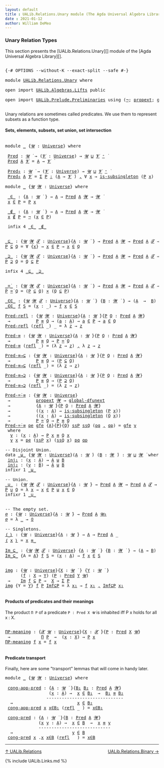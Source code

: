 ```yaml
---
layout: default
title : UALib.Relations.Unary module (The Agda Universal Algebra Library)
date : 2021-01-12
author: William DeMeo
---
```


### <a id="unary-relation-types">Unary Relation Types</a>

This section presents the [UALib.Relations.Unary][] module of the [Agda Universal Algebra Library][].

<pre class="Agda">

<a id="316" class="Symbol">{-#</a> <a id="320" class="Keyword">OPTIONS</a> <a id="328" class="Pragma">--without-K</a> <a id="340" class="Pragma">--exact-split</a> <a id="354" class="Pragma">--safe</a> <a id="361" class="Symbol">#-}</a>

<a id="366" class="Keyword">module</a> <a id="373" href="UALib.Relations.Unary.html" class="Module">UALib.Relations.Unary</a> <a id="395" class="Keyword">where</a>

<a id="402" class="Keyword">open</a> <a id="407" class="Keyword">import</a> <a id="414" href="UALib.Algebras.Lifts.html" class="Module">UALib.Algebras.Lifts</a> <a id="435" class="Keyword">public</a>

<a id="443" class="Keyword">open</a> <a id="448" class="Keyword">import</a> <a id="455" href="UALib.Prelude.Preliminaries.html" class="Module">UALib.Prelude.Preliminaries</a> <a id="483" class="Keyword">using</a> <a id="489" class="Symbol">(</a><a id="490" href="MGS-MLTT.html#956" class="Function">¬</a><a id="491" class="Symbol">;</a> <a id="493" href="MGS-Powerset.html#382" class="Function">propext</a><a id="500" class="Symbol">;</a> <a id="502" href="MGS-Subsingleton-Theorems.html#3468" class="Function">global-dfunext</a> <a id="517" class="Symbol">)</a> <a id="519" class="Keyword">public</a>

</pre>

Unary relations are sometimes called predicates.  We use them to represent subsets as a function type.

#### Sets, elements, subsets, set union, set intersection

<pre class="Agda">

<a id="716" class="Keyword">module</a> <a id="723" href="UALib.Relations.Unary.html#723" class="Module">_</a> <a id="725" class="Symbol">{</a><a id="726" href="UALib.Relations.Unary.html#726" class="Bound">𝓤</a> <a id="728" class="Symbol">:</a> <a id="730" href="universes.html#551" class="Postulate">Universe</a><a id="738" class="Symbol">}</a> <a id="740" class="Keyword">where</a>

 <a id="748" href="UALib.Relations.Unary.html#748" class="Function">Pred</a> <a id="753" class="Symbol">:</a> <a id="755" href="UALib.Relations.Unary.html#726" class="Bound">𝓤</a> <a id="757" href="universes.html#758" class="Function Operator">̇</a> <a id="759" class="Symbol">→</a> <a id="761" class="Symbol">(</a><a id="762" href="UALib.Relations.Unary.html#762" class="Bound">𝓥</a> <a id="764" class="Symbol">:</a> <a id="766" href="universes.html#551" class="Postulate">Universe</a><a id="774" class="Symbol">)</a> <a id="776" class="Symbol">→</a> <a id="778" href="UALib.Relations.Unary.html#726" class="Bound">𝓤</a> <a id="780" href="Agda.Primitive.html#636" class="Primitive Operator">⊔</a> <a id="782" href="UALib.Relations.Unary.html#762" class="Bound">𝓥</a> <a id="784" href="universes.html#527" class="Primitive Operator">⁺</a> <a id="786" href="universes.html#758" class="Function Operator">̇</a>
 <a id="789" href="UALib.Relations.Unary.html#748" class="Function">Pred</a> <a id="794" href="UALib.Relations.Unary.html#794" class="Bound">A</a> <a id="796" href="UALib.Relations.Unary.html#796" class="Bound">𝓥</a> <a id="798" class="Symbol">=</a> <a id="800" href="UALib.Relations.Unary.html#794" class="Bound">A</a> <a id="802" class="Symbol">→</a> <a id="804" href="UALib.Relations.Unary.html#796" class="Bound">𝓥</a> <a id="806" href="universes.html#758" class="Function Operator">̇</a>

 <a id="810" href="UALib.Relations.Unary.html#810" class="Function">Pred₀</a> <a id="816" class="Symbol">:</a> <a id="818" href="UALib.Relations.Unary.html#726" class="Bound">𝓤</a> <a id="820" href="universes.html#758" class="Function Operator">̇</a> <a id="822" class="Symbol">→</a> <a id="824" class="Symbol">(</a><a id="825" href="UALib.Relations.Unary.html#825" class="Bound">𝓥</a> <a id="827" class="Symbol">:</a> <a id="829" href="universes.html#551" class="Postulate">Universe</a><a id="837" class="Symbol">)</a> <a id="839" class="Symbol">→</a> <a id="841" href="UALib.Relations.Unary.html#726" class="Bound">𝓤</a> <a id="843" href="Agda.Primitive.html#636" class="Primitive Operator">⊔</a> <a id="845" href="UALib.Relations.Unary.html#825" class="Bound">𝓥</a> <a id="847" href="universes.html#527" class="Primitive Operator">⁺</a> <a id="849" href="universes.html#758" class="Function Operator">̇</a>
 <a id="852" href="UALib.Relations.Unary.html#810" class="Function">Pred₀</a> <a id="858" href="UALib.Relations.Unary.html#858" class="Bound">A</a> <a id="860" href="UALib.Relations.Unary.html#860" class="Bound">𝓥</a> <a id="862" class="Symbol">=</a> <a id="864" href="MGS-MLTT.html#3074" class="Function">Σ</a> <a id="866" href="UALib.Relations.Unary.html#866" class="Bound">P</a> <a id="868" href="MGS-MLTT.html#3074" class="Function">꞉</a> <a id="870" class="Symbol">(</a><a id="871" href="UALib.Relations.Unary.html#858" class="Bound">A</a> <a id="873" class="Symbol">→</a> <a id="875" href="UALib.Relations.Unary.html#860" class="Bound">𝓥</a> <a id="877" href="universes.html#758" class="Function Operator">̇</a><a id="878" class="Symbol">)</a> <a id="880" href="MGS-MLTT.html#3074" class="Function">,</a> <a id="882" class="Symbol">∀</a> <a id="884" href="UALib.Relations.Unary.html#884" class="Bound">x</a> <a id="886" class="Symbol">→</a> <a id="888" href="MGS-Basic-UF.html#743" class="Function">is-subsingleton</a> <a id="904" class="Symbol">(</a><a id="905" href="UALib.Relations.Unary.html#866" class="Bound">P</a> <a id="907" href="UALib.Relations.Unary.html#884" class="Bound">x</a><a id="908" class="Symbol">)</a>

<a id="911" class="Keyword">module</a> <a id="918" href="UALib.Relations.Unary.html#918" class="Module">_</a> <a id="920" class="Symbol">{</a><a id="921" href="UALib.Relations.Unary.html#921" class="Bound">𝓤</a> <a id="923" href="UALib.Relations.Unary.html#923" class="Bound">𝓦</a> <a id="925" class="Symbol">:</a> <a id="927" href="universes.html#551" class="Postulate">Universe</a><a id="935" class="Symbol">}</a> <a id="937" class="Keyword">where</a>

 <a id="945" href="UALib.Relations.Unary.html#945" class="Function Operator">_∈_</a> <a id="949" class="Symbol">:</a> <a id="951" class="Symbol">{</a><a id="952" href="UALib.Relations.Unary.html#952" class="Bound">A</a> <a id="954" class="Symbol">:</a> <a id="956" href="UALib.Relations.Unary.html#921" class="Bound">𝓤</a> <a id="958" href="universes.html#758" class="Function Operator">̇</a> <a id="960" class="Symbol">}</a> <a id="962" class="Symbol">→</a> <a id="964" href="UALib.Relations.Unary.html#952" class="Bound">A</a> <a id="966" class="Symbol">→</a> <a id="968" href="UALib.Relations.Unary.html#748" class="Function">Pred</a> <a id="973" href="UALib.Relations.Unary.html#952" class="Bound">A</a> <a id="975" href="UALib.Relations.Unary.html#923" class="Bound">𝓦</a> <a id="977" class="Symbol">→</a> <a id="979" href="UALib.Relations.Unary.html#923" class="Bound">𝓦</a> <a id="981" href="universes.html#758" class="Function Operator">̇</a>
 <a id="984" href="UALib.Relations.Unary.html#984" class="Bound">x</a> <a id="986" href="UALib.Relations.Unary.html#945" class="Function Operator">∈</a> <a id="988" href="UALib.Relations.Unary.html#988" class="Bound">P</a> <a id="990" class="Symbol">=</a> <a id="992" href="UALib.Relations.Unary.html#988" class="Bound">P</a> <a id="994" href="UALib.Relations.Unary.html#984" class="Bound">x</a>

 <a id="998" href="UALib.Relations.Unary.html#998" class="Function Operator">_∉_</a> <a id="1002" class="Symbol">:</a> <a id="1004" class="Symbol">{</a><a id="1005" href="UALib.Relations.Unary.html#1005" class="Bound">A</a> <a id="1007" class="Symbol">:</a> <a id="1009" href="UALib.Relations.Unary.html#921" class="Bound">𝓤</a> <a id="1011" href="universes.html#758" class="Function Operator">̇</a> <a id="1013" class="Symbol">}</a> <a id="1015" class="Symbol">→</a> <a id="1017" href="UALib.Relations.Unary.html#1005" class="Bound">A</a> <a id="1019" class="Symbol">→</a> <a id="1021" href="UALib.Relations.Unary.html#748" class="Function">Pred</a> <a id="1026" href="UALib.Relations.Unary.html#1005" class="Bound">A</a> <a id="1028" href="UALib.Relations.Unary.html#923" class="Bound">𝓦</a> <a id="1030" class="Symbol">→</a> <a id="1032" href="UALib.Relations.Unary.html#923" class="Bound">𝓦</a> <a id="1034" href="universes.html#758" class="Function Operator">̇</a>
 <a id="1037" href="UALib.Relations.Unary.html#1037" class="Bound">x</a> <a id="1039" href="UALib.Relations.Unary.html#998" class="Function Operator">∉</a> <a id="1041" href="UALib.Relations.Unary.html#1041" class="Bound">P</a> <a id="1043" class="Symbol">=</a> <a id="1045" href="MGS-MLTT.html#956" class="Function">¬</a> <a id="1047" class="Symbol">(</a><a id="1048" href="UALib.Relations.Unary.html#1037" class="Bound">x</a> <a id="1050" href="UALib.Relations.Unary.html#945" class="Function Operator">∈</a> <a id="1052" href="UALib.Relations.Unary.html#1041" class="Bound">P</a><a id="1053" class="Symbol">)</a>

 <a id="1057" class="Keyword">infix</a> <a id="1063" class="Number">4</a> <a id="1065" href="UALib.Relations.Unary.html#945" class="Function Operator">_∈_</a> <a id="1069" href="UALib.Relations.Unary.html#998" class="Function Operator">_∉_</a>


<a id="_⊆_"></a><a id="1075" href="UALib.Relations.Unary.html#1075" class="Function Operator">_⊆_</a> <a id="1079" class="Symbol">:</a> <a id="1081" class="Symbol">{</a><a id="1082" href="UALib.Relations.Unary.html#1082" class="Bound">𝓤</a> <a id="1084" href="UALib.Relations.Unary.html#1084" class="Bound">𝓦</a> <a id="1086" href="UALib.Relations.Unary.html#1086" class="Bound">𝓣</a> <a id="1088" class="Symbol">:</a> <a id="1090" href="universes.html#551" class="Postulate">Universe</a><a id="1098" class="Symbol">}{</a><a id="1100" href="UALib.Relations.Unary.html#1100" class="Bound">A</a> <a id="1102" class="Symbol">:</a> <a id="1104" href="UALib.Relations.Unary.html#1082" class="Bound">𝓤</a> <a id="1106" href="universes.html#758" class="Function Operator">̇</a> <a id="1108" class="Symbol">}</a> <a id="1110" class="Symbol">→</a> <a id="1112" href="UALib.Relations.Unary.html#748" class="Function">Pred</a> <a id="1117" href="UALib.Relations.Unary.html#1100" class="Bound">A</a> <a id="1119" href="UALib.Relations.Unary.html#1084" class="Bound">𝓦</a> <a id="1121" class="Symbol">→</a> <a id="1123" href="UALib.Relations.Unary.html#748" class="Function">Pred</a> <a id="1128" href="UALib.Relations.Unary.html#1100" class="Bound">A</a> <a id="1130" href="UALib.Relations.Unary.html#1086" class="Bound">𝓣</a> <a id="1132" class="Symbol">→</a> <a id="1134" href="UALib.Relations.Unary.html#1082" class="Bound">𝓤</a> <a id="1136" href="Agda.Primitive.html#636" class="Primitive Operator">⊔</a> <a id="1138" href="UALib.Relations.Unary.html#1084" class="Bound">𝓦</a> <a id="1140" href="Agda.Primitive.html#636" class="Primitive Operator">⊔</a> <a id="1142" href="UALib.Relations.Unary.html#1086" class="Bound">𝓣</a> <a id="1144" href="universes.html#758" class="Function Operator">̇</a>
<a id="1146" href="UALib.Relations.Unary.html#1146" class="Bound">P</a> <a id="1148" href="UALib.Relations.Unary.html#1075" class="Function Operator">⊆</a> <a id="1150" href="UALib.Relations.Unary.html#1150" class="Bound">Q</a> <a id="1152" class="Symbol">=</a> <a id="1154" class="Symbol">∀</a> <a id="1156" class="Symbol">{</a><a id="1157" href="UALib.Relations.Unary.html#1157" class="Bound">x</a><a id="1158" class="Symbol">}</a> <a id="1160" class="Symbol">→</a> <a id="1162" href="UALib.Relations.Unary.html#1157" class="Bound">x</a> <a id="1164" href="UALib.Relations.Unary.html#945" class="Function Operator">∈</a> <a id="1166" href="UALib.Relations.Unary.html#1146" class="Bound">P</a> <a id="1168" class="Symbol">→</a> <a id="1170" href="UALib.Relations.Unary.html#1157" class="Bound">x</a> <a id="1172" href="UALib.Relations.Unary.html#945" class="Function Operator">∈</a> <a id="1174" href="UALib.Relations.Unary.html#1150" class="Bound">Q</a>

<a id="_⊇_"></a><a id="1177" href="UALib.Relations.Unary.html#1177" class="Function Operator">_⊇_</a> <a id="1181" class="Symbol">:</a> <a id="1183" class="Symbol">{</a><a id="1184" href="UALib.Relations.Unary.html#1184" class="Bound">𝓤</a> <a id="1186" href="UALib.Relations.Unary.html#1186" class="Bound">𝓦</a> <a id="1188" href="UALib.Relations.Unary.html#1188" class="Bound">𝓣</a> <a id="1190" class="Symbol">:</a> <a id="1192" href="universes.html#551" class="Postulate">Universe</a><a id="1200" class="Symbol">}{</a><a id="1202" href="UALib.Relations.Unary.html#1202" class="Bound">A</a> <a id="1204" class="Symbol">:</a> <a id="1206" href="UALib.Relations.Unary.html#1184" class="Bound">𝓤</a> <a id="1208" href="universes.html#758" class="Function Operator">̇</a> <a id="1210" class="Symbol">}</a> <a id="1212" class="Symbol">→</a> <a id="1214" href="UALib.Relations.Unary.html#748" class="Function">Pred</a> <a id="1219" href="UALib.Relations.Unary.html#1202" class="Bound">A</a> <a id="1221" href="UALib.Relations.Unary.html#1186" class="Bound">𝓦</a> <a id="1223" class="Symbol">→</a> <a id="1225" href="UALib.Relations.Unary.html#748" class="Function">Pred</a> <a id="1230" href="UALib.Relations.Unary.html#1202" class="Bound">A</a> <a id="1232" href="UALib.Relations.Unary.html#1188" class="Bound">𝓣</a> <a id="1234" class="Symbol">→</a> <a id="1236" href="UALib.Relations.Unary.html#1184" class="Bound">𝓤</a> <a id="1238" href="Agda.Primitive.html#636" class="Primitive Operator">⊔</a> <a id="1240" href="UALib.Relations.Unary.html#1186" class="Bound">𝓦</a> <a id="1242" href="Agda.Primitive.html#636" class="Primitive Operator">⊔</a> <a id="1244" href="UALib.Relations.Unary.html#1188" class="Bound">𝓣</a> <a id="1246" href="universes.html#758" class="Function Operator">̇</a>
<a id="1248" href="UALib.Relations.Unary.html#1248" class="Bound">P</a> <a id="1250" href="UALib.Relations.Unary.html#1177" class="Function Operator">⊇</a> <a id="1252" href="UALib.Relations.Unary.html#1252" class="Bound">Q</a> <a id="1254" class="Symbol">=</a> <a id="1256" href="UALib.Relations.Unary.html#1252" class="Bound">Q</a> <a id="1258" href="UALib.Relations.Unary.html#1075" class="Function Operator">⊆</a> <a id="1260" href="UALib.Relations.Unary.html#1248" class="Bound">P</a>

<a id="1263" class="Keyword">infix</a> <a id="1269" class="Number">4</a> <a id="1271" href="UALib.Relations.Unary.html#1075" class="Function Operator">_⊆_</a> <a id="1275" href="UALib.Relations.Unary.html#1177" class="Function Operator">_⊇_</a>


<a id="_=̇_"></a><a id="1281" href="UALib.Relations.Unary.html#1281" class="Function Operator">_=̇_</a> <a id="1286" class="Symbol">:</a> <a id="1288" class="Symbol">{</a><a id="1289" href="UALib.Relations.Unary.html#1289" class="Bound">𝓤</a> <a id="1291" href="UALib.Relations.Unary.html#1291" class="Bound">𝓦</a> <a id="1293" href="UALib.Relations.Unary.html#1293" class="Bound">𝓣</a> <a id="1295" class="Symbol">:</a> <a id="1297" href="universes.html#551" class="Postulate">Universe</a><a id="1305" class="Symbol">}{</a><a id="1307" href="UALib.Relations.Unary.html#1307" class="Bound">A</a> <a id="1309" class="Symbol">:</a> <a id="1311" href="UALib.Relations.Unary.html#1289" class="Bound">𝓤</a> <a id="1313" href="universes.html#758" class="Function Operator">̇</a> <a id="1315" class="Symbol">}</a> <a id="1317" class="Symbol">→</a> <a id="1319" href="UALib.Relations.Unary.html#748" class="Function">Pred</a> <a id="1324" href="UALib.Relations.Unary.html#1307" class="Bound">A</a> <a id="1326" href="UALib.Relations.Unary.html#1291" class="Bound">𝓦</a> <a id="1328" class="Symbol">→</a> <a id="1330" href="UALib.Relations.Unary.html#748" class="Function">Pred</a> <a id="1335" href="UALib.Relations.Unary.html#1307" class="Bound">A</a> <a id="1337" href="UALib.Relations.Unary.html#1293" class="Bound">𝓣</a> <a id="1339" class="Symbol">→</a> <a id="1341" href="UALib.Relations.Unary.html#1289" class="Bound">𝓤</a> <a id="1343" href="Agda.Primitive.html#636" class="Primitive Operator">⊔</a> <a id="1345" href="UALib.Relations.Unary.html#1291" class="Bound">𝓦</a> <a id="1347" href="Agda.Primitive.html#636" class="Primitive Operator">⊔</a> <a id="1349" href="UALib.Relations.Unary.html#1293" class="Bound">𝓣</a> <a id="1351" href="universes.html#758" class="Function Operator">̇</a>
<a id="1353" href="UALib.Relations.Unary.html#1353" class="Bound">P</a> <a id="1355" href="UALib.Relations.Unary.html#1281" class="Function Operator">=̇</a> <a id="1358" href="UALib.Relations.Unary.html#1358" class="Bound">Q</a> <a id="1360" class="Symbol">=</a> <a id="1362" class="Symbol">(</a><a id="1363" href="UALib.Relations.Unary.html#1353" class="Bound">P</a> <a id="1365" href="UALib.Relations.Unary.html#1075" class="Function Operator">⊆</a> <a id="1367" href="UALib.Relations.Unary.html#1358" class="Bound">Q</a><a id="1368" class="Symbol">)</a> <a id="1370" href="MGS-MLTT.html#3515" class="Function Operator">×</a> <a id="1372" class="Symbol">(</a><a id="1373" href="UALib.Relations.Unary.html#1358" class="Bound">Q</a> <a id="1375" href="UALib.Relations.Unary.html#1075" class="Function Operator">⊆</a> <a id="1377" href="UALib.Relations.Unary.html#1353" class="Bound">P</a><a id="1378" class="Symbol">)</a>

<a id="_∈∈_"></a><a id="1381" href="UALib.Relations.Unary.html#1381" class="Function Operator">_∈∈_</a> <a id="1386" class="Symbol">:</a> <a id="1388" class="Symbol">{</a><a id="1389" href="UALib.Relations.Unary.html#1389" class="Bound">𝓤</a> <a id="1391" href="UALib.Relations.Unary.html#1391" class="Bound">𝓦</a> <a id="1393" href="UALib.Relations.Unary.html#1393" class="Bound">𝓣</a> <a id="1395" class="Symbol">:</a> <a id="1397" href="universes.html#551" class="Postulate">Universe</a><a id="1405" class="Symbol">}{</a><a id="1407" href="UALib.Relations.Unary.html#1407" class="Bound">A</a> <a id="1409" class="Symbol">:</a> <a id="1411" href="UALib.Relations.Unary.html#1389" class="Bound">𝓤</a> <a id="1413" href="universes.html#758" class="Function Operator">̇</a> <a id="1415" class="Symbol">}</a> <a id="1417" class="Symbol">{</a><a id="1418" href="UALib.Relations.Unary.html#1418" class="Bound">B</a> <a id="1420" class="Symbol">:</a> <a id="1422" href="UALib.Relations.Unary.html#1391" class="Bound">𝓦</a> <a id="1424" href="universes.html#758" class="Function Operator">̇</a> <a id="1426" class="Symbol">}</a> <a id="1428" class="Symbol">→</a> <a id="1430" class="Symbol">(</a><a id="1431" href="UALib.Relations.Unary.html#1407" class="Bound">A</a>  <a id="1434" class="Symbol">→</a>  <a id="1437" href="UALib.Relations.Unary.html#1418" class="Bound">B</a><a id="1438" class="Symbol">)</a> <a id="1440" class="Symbol">→</a> <a id="1442" href="UALib.Relations.Unary.html#748" class="Function">Pred</a> <a id="1447" href="UALib.Relations.Unary.html#1418" class="Bound">B</a> <a id="1449" href="UALib.Relations.Unary.html#1393" class="Bound">𝓣</a> <a id="1451" class="Symbol">→</a> <a id="1453" href="UALib.Relations.Unary.html#1389" class="Bound">𝓤</a> <a id="1455" href="Agda.Primitive.html#636" class="Primitive Operator">⊔</a> <a id="1457" href="UALib.Relations.Unary.html#1393" class="Bound">𝓣</a> <a id="1459" href="universes.html#758" class="Function Operator">̇</a>
<a id="1461" href="UALib.Relations.Unary.html#1381" class="Function Operator">_∈∈_</a> <a id="1466" href="UALib.Relations.Unary.html#1466" class="Bound">f</a> <a id="1468" href="UALib.Relations.Unary.html#1468" class="Bound">S</a> <a id="1470" class="Symbol">=</a> <a id="1472" class="Symbol">(</a><a id="1473" href="UALib.Relations.Unary.html#1473" class="Bound">x</a> <a id="1475" class="Symbol">:</a> <a id="1477" class="Symbol">_)</a> <a id="1480" class="Symbol">→</a> <a id="1482" href="UALib.Relations.Unary.html#1466" class="Bound">f</a> <a id="1484" href="UALib.Relations.Unary.html#1473" class="Bound">x</a> <a id="1486" href="UALib.Relations.Unary.html#945" class="Function Operator">∈</a> <a id="1488" href="UALib.Relations.Unary.html#1468" class="Bound">S</a>

<a id="Pred-refl"></a><a id="1491" href="UALib.Relations.Unary.html#1491" class="Function">Pred-refl</a> <a id="1501" class="Symbol">:</a> <a id="1503" class="Symbol">{</a><a id="1504" href="UALib.Relations.Unary.html#1504" class="Bound">𝓤</a> <a id="1506" href="UALib.Relations.Unary.html#1506" class="Bound">𝓦</a> <a id="1508" class="Symbol">:</a> <a id="1510" href="universes.html#551" class="Postulate">Universe</a><a id="1518" class="Symbol">}{</a><a id="1520" href="UALib.Relations.Unary.html#1520" class="Bound">A</a> <a id="1522" class="Symbol">:</a> <a id="1524" href="UALib.Relations.Unary.html#1504" class="Bound">𝓤</a> <a id="1526" href="universes.html#758" class="Function Operator">̇</a><a id="1527" class="Symbol">}{</a><a id="1529" href="UALib.Relations.Unary.html#1529" class="Bound">P</a> <a id="1531" href="UALib.Relations.Unary.html#1531" class="Bound">Q</a> <a id="1533" class="Symbol">:</a> <a id="1535" href="UALib.Relations.Unary.html#748" class="Function">Pred</a> <a id="1540" href="UALib.Relations.Unary.html#1520" class="Bound">A</a> <a id="1542" href="UALib.Relations.Unary.html#1506" class="Bound">𝓦</a><a id="1543" class="Symbol">}</a>
 <a id="1546" class="Symbol">→</a>          <a id="1557" href="UALib.Relations.Unary.html#1529" class="Bound">P</a> <a id="1559" href="UALib.Prelude.Preliminaries.html#5508" class="Datatype Operator">≡</a> <a id="1561" href="UALib.Relations.Unary.html#1531" class="Bound">Q</a> <a id="1563" class="Symbol">→</a> <a id="1565" class="Symbol">(</a><a id="1566" href="UALib.Relations.Unary.html#1566" class="Bound">a</a> <a id="1568" class="Symbol">:</a> <a id="1570" href="UALib.Relations.Unary.html#1520" class="Bound">A</a><a id="1571" class="Symbol">)</a> <a id="1573" class="Symbol">→</a> <a id="1575" href="UALib.Relations.Unary.html#1566" class="Bound">a</a> <a id="1577" href="UALib.Relations.Unary.html#945" class="Function Operator">∈</a> <a id="1579" href="UALib.Relations.Unary.html#1529" class="Bound">P</a> <a id="1581" class="Symbol">→</a> <a id="1583" href="UALib.Relations.Unary.html#1566" class="Bound">a</a> <a id="1585" href="UALib.Relations.Unary.html#945" class="Function Operator">∈</a> <a id="1587" href="UALib.Relations.Unary.html#1531" class="Bound">Q</a>
<a id="1589" href="UALib.Relations.Unary.html#1491" class="Function">Pred-refl</a> <a id="1599" class="Symbol">(</a><a id="1600" href="UALib.Prelude.Preliminaries.html#5544" class="InductiveConstructor">refl</a> <a id="1605" class="Symbol">_)</a> <a id="1608" class="Symbol">_</a> <a id="1610" class="Symbol">=</a> <a id="1612" class="Symbol">λ</a> <a id="1614" href="UALib.Relations.Unary.html#1614" class="Bound">z</a> <a id="1616" class="Symbol">→</a> <a id="1618" href="UALib.Relations.Unary.html#1614" class="Bound">z</a>

<a id="Pred-≡"></a><a id="1621" href="UALib.Relations.Unary.html#1621" class="Function">Pred-≡</a> <a id="1628" class="Symbol">:</a> <a id="1630" class="Symbol">{</a><a id="1631" href="UALib.Relations.Unary.html#1631" class="Bound">𝓤</a> <a id="1633" href="UALib.Relations.Unary.html#1633" class="Bound">𝓦</a> <a id="1635" class="Symbol">:</a> <a id="1637" href="universes.html#551" class="Postulate">Universe</a><a id="1645" class="Symbol">}{</a><a id="1647" href="UALib.Relations.Unary.html#1647" class="Bound">A</a> <a id="1649" class="Symbol">:</a> <a id="1651" href="UALib.Relations.Unary.html#1631" class="Bound">𝓤</a> <a id="1653" href="universes.html#758" class="Function Operator">̇</a><a id="1654" class="Symbol">}{</a><a id="1656" href="UALib.Relations.Unary.html#1656" class="Bound">P</a> <a id="1658" href="UALib.Relations.Unary.html#1658" class="Bound">Q</a> <a id="1660" class="Symbol">:</a> <a id="1662" href="UALib.Relations.Unary.html#748" class="Function">Pred</a> <a id="1667" href="UALib.Relations.Unary.html#1647" class="Bound">A</a> <a id="1669" href="UALib.Relations.Unary.html#1633" class="Bound">𝓦</a><a id="1670" class="Symbol">}</a>
 <a id="1673" class="Symbol">→</a>          <a id="1684" href="UALib.Relations.Unary.html#1656" class="Bound">P</a> <a id="1686" href="UALib.Prelude.Preliminaries.html#5508" class="Datatype Operator">≡</a> <a id="1688" href="UALib.Relations.Unary.html#1658" class="Bound">Q</a> <a id="1690" class="Symbol">→</a> <a id="1692" href="UALib.Relations.Unary.html#1656" class="Bound">P</a> <a id="1694" href="UALib.Relations.Unary.html#1281" class="Function Operator">=̇</a> <a id="1697" href="UALib.Relations.Unary.html#1658" class="Bound">Q</a>
<a id="1699" href="UALib.Relations.Unary.html#1621" class="Function">Pred-≡</a> <a id="1706" class="Symbol">(</a><a id="1707" href="UALib.Prelude.Preliminaries.html#5544" class="InductiveConstructor">refl</a> <a id="1712" class="Symbol">_)</a> <a id="1715" class="Symbol">=</a> <a id="1717" class="Symbol">(λ</a> <a id="1720" href="UALib.Relations.Unary.html#1720" class="Bound">z</a> <a id="1722" class="Symbol">→</a> <a id="1724" href="UALib.Relations.Unary.html#1720" class="Bound">z</a><a id="1725" class="Symbol">)</a> <a id="1727" href="UALib.Prelude.Preliminaries.html#5617" class="InductiveConstructor Operator">,</a> <a id="1729" class="Symbol">λ</a> <a id="1731" href="UALib.Relations.Unary.html#1731" class="Bound">z</a> <a id="1733" class="Symbol">→</a> <a id="1735" href="UALib.Relations.Unary.html#1731" class="Bound">z</a>

<a id="Pred-≡→⊆"></a><a id="1738" href="UALib.Relations.Unary.html#1738" class="Function">Pred-≡→⊆</a> <a id="1747" class="Symbol">:</a> <a id="1749" class="Symbol">{</a><a id="1750" href="UALib.Relations.Unary.html#1750" class="Bound">𝓤</a> <a id="1752" href="UALib.Relations.Unary.html#1752" class="Bound">𝓦</a> <a id="1754" class="Symbol">:</a> <a id="1756" href="universes.html#551" class="Postulate">Universe</a><a id="1764" class="Symbol">}{</a><a id="1766" href="UALib.Relations.Unary.html#1766" class="Bound">A</a> <a id="1768" class="Symbol">:</a> <a id="1770" href="UALib.Relations.Unary.html#1750" class="Bound">𝓤</a> <a id="1772" href="universes.html#758" class="Function Operator">̇</a><a id="1773" class="Symbol">}{</a><a id="1775" href="UALib.Relations.Unary.html#1775" class="Bound">P</a> <a id="1777" href="UALib.Relations.Unary.html#1777" class="Bound">Q</a> <a id="1779" class="Symbol">:</a> <a id="1781" href="UALib.Relations.Unary.html#748" class="Function">Pred</a> <a id="1786" href="UALib.Relations.Unary.html#1766" class="Bound">A</a> <a id="1788" href="UALib.Relations.Unary.html#1752" class="Bound">𝓦</a><a id="1789" class="Symbol">}</a>
 <a id="1792" class="Symbol">→</a>          <a id="1803" href="UALib.Relations.Unary.html#1775" class="Bound">P</a> <a id="1805" href="UALib.Prelude.Preliminaries.html#5508" class="Datatype Operator">≡</a> <a id="1807" href="UALib.Relations.Unary.html#1777" class="Bound">Q</a> <a id="1809" class="Symbol">→</a> <a id="1811" class="Symbol">(</a><a id="1812" href="UALib.Relations.Unary.html#1775" class="Bound">P</a> <a id="1814" href="UALib.Relations.Unary.html#1075" class="Function Operator">⊆</a> <a id="1816" href="UALib.Relations.Unary.html#1777" class="Bound">Q</a><a id="1817" class="Symbol">)</a>
<a id="1819" href="UALib.Relations.Unary.html#1738" class="Function">Pred-≡→⊆</a> <a id="1828" class="Symbol">(</a><a id="1829" href="UALib.Prelude.Preliminaries.html#5544" class="InductiveConstructor">refl</a> <a id="1834" class="Symbol">_)</a> <a id="1837" class="Symbol">=</a> <a id="1839" class="Symbol">(λ</a> <a id="1842" href="UALib.Relations.Unary.html#1842" class="Bound">z</a> <a id="1844" class="Symbol">→</a> <a id="1846" href="UALib.Relations.Unary.html#1842" class="Bound">z</a><a id="1847" class="Symbol">)</a>

<a id="Pred-≡→⊇"></a><a id="1850" href="UALib.Relations.Unary.html#1850" class="Function">Pred-≡→⊇</a> <a id="1859" class="Symbol">:</a> <a id="1861" class="Symbol">{</a><a id="1862" href="UALib.Relations.Unary.html#1862" class="Bound">𝓤</a> <a id="1864" href="UALib.Relations.Unary.html#1864" class="Bound">𝓦</a> <a id="1866" class="Symbol">:</a> <a id="1868" href="universes.html#551" class="Postulate">Universe</a><a id="1876" class="Symbol">}{</a><a id="1878" href="UALib.Relations.Unary.html#1878" class="Bound">A</a> <a id="1880" class="Symbol">:</a> <a id="1882" href="UALib.Relations.Unary.html#1862" class="Bound">𝓤</a> <a id="1884" href="universes.html#758" class="Function Operator">̇</a><a id="1885" class="Symbol">}{</a><a id="1887" href="UALib.Relations.Unary.html#1887" class="Bound">P</a> <a id="1889" href="UALib.Relations.Unary.html#1889" class="Bound">Q</a> <a id="1891" class="Symbol">:</a> <a id="1893" href="UALib.Relations.Unary.html#748" class="Function">Pred</a> <a id="1898" href="UALib.Relations.Unary.html#1878" class="Bound">A</a> <a id="1900" href="UALib.Relations.Unary.html#1864" class="Bound">𝓦</a><a id="1901" class="Symbol">}</a>
 <a id="1904" class="Symbol">→</a>          <a id="1915" href="UALib.Relations.Unary.html#1887" class="Bound">P</a> <a id="1917" href="UALib.Prelude.Preliminaries.html#5508" class="Datatype Operator">≡</a> <a id="1919" href="UALib.Relations.Unary.html#1889" class="Bound">Q</a> <a id="1921" class="Symbol">→</a> <a id="1923" class="Symbol">(</a><a id="1924" href="UALib.Relations.Unary.html#1887" class="Bound">P</a> <a id="1926" href="UALib.Relations.Unary.html#1177" class="Function Operator">⊇</a> <a id="1928" href="UALib.Relations.Unary.html#1889" class="Bound">Q</a><a id="1929" class="Symbol">)</a>
<a id="1931" href="UALib.Relations.Unary.html#1850" class="Function">Pred-≡→⊇</a> <a id="1940" class="Symbol">(</a><a id="1941" href="UALib.Prelude.Preliminaries.html#5544" class="InductiveConstructor">refl</a> <a id="1946" class="Symbol">_)</a> <a id="1949" class="Symbol">=</a> <a id="1951" class="Symbol">(λ</a> <a id="1954" href="UALib.Relations.Unary.html#1954" class="Bound">z</a> <a id="1956" class="Symbol">→</a> <a id="1958" href="UALib.Relations.Unary.html#1954" class="Bound">z</a><a id="1959" class="Symbol">)</a>

<a id="Pred-=̇-≡"></a><a id="1962" href="UALib.Relations.Unary.html#1962" class="Function">Pred-=̇-≡</a> <a id="1972" class="Symbol">:</a> <a id="1974" class="Symbol">{</a><a id="1975" href="UALib.Relations.Unary.html#1975" class="Bound">𝓤</a> <a id="1977" href="UALib.Relations.Unary.html#1977" class="Bound">𝓦</a> <a id="1979" class="Symbol">:</a> <a id="1981" href="universes.html#551" class="Postulate">Universe</a><a id="1989" class="Symbol">}</a>
 <a id="1992" class="Symbol">→</a>          <a id="2003" href="MGS-Powerset.html#382" class="Function">propext</a> <a id="2011" href="UALib.Relations.Unary.html#1977" class="Bound">𝓦</a> <a id="2013" class="Symbol">→</a> <a id="2015" href="MGS-Subsingleton-Theorems.html#3468" class="Function">global-dfunext</a>
 <a id="2031" class="Symbol">→</a>          <a id="2042" class="Symbol">{</a><a id="2043" href="UALib.Relations.Unary.html#2043" class="Bound">A</a> <a id="2045" class="Symbol">:</a> <a id="2047" href="UALib.Relations.Unary.html#1975" class="Bound">𝓤</a> <a id="2049" href="universes.html#758" class="Function Operator">̇</a><a id="2050" class="Symbol">}{</a><a id="2052" href="UALib.Relations.Unary.html#2052" class="Bound">P</a> <a id="2054" href="UALib.Relations.Unary.html#2054" class="Bound">Q</a> <a id="2056" class="Symbol">:</a> <a id="2058" href="UALib.Relations.Unary.html#748" class="Function">Pred</a> <a id="2063" href="UALib.Relations.Unary.html#2043" class="Bound">A</a> <a id="2065" href="UALib.Relations.Unary.html#1977" class="Bound">𝓦</a><a id="2066" class="Symbol">}</a>
 <a id="2069" class="Symbol">→</a>          <a id="2080" class="Symbol">((</a><a id="2082" href="UALib.Relations.Unary.html#2082" class="Bound">x</a> <a id="2084" class="Symbol">:</a> <a id="2086" href="UALib.Relations.Unary.html#2043" class="Bound">A</a><a id="2087" class="Symbol">)</a> <a id="2089" class="Symbol">→</a> <a id="2091" href="MGS-Basic-UF.html#743" class="Function">is-subsingleton</a> <a id="2107" class="Symbol">(</a><a id="2108" href="UALib.Relations.Unary.html#2052" class="Bound">P</a> <a id="2110" href="UALib.Relations.Unary.html#2082" class="Bound">x</a><a id="2111" class="Symbol">))</a>
 <a id="2115" class="Symbol">→</a>          <a id="2126" class="Symbol">((</a><a id="2128" href="UALib.Relations.Unary.html#2128" class="Bound">x</a> <a id="2130" class="Symbol">:</a> <a id="2132" href="UALib.Relations.Unary.html#2043" class="Bound">A</a><a id="2133" class="Symbol">)</a> <a id="2135" class="Symbol">→</a> <a id="2137" href="MGS-Basic-UF.html#743" class="Function">is-subsingleton</a> <a id="2153" class="Symbol">(</a><a id="2154" href="UALib.Relations.Unary.html#2054" class="Bound">Q</a> <a id="2156" href="UALib.Relations.Unary.html#2128" class="Bound">x</a><a id="2157" class="Symbol">))</a>
 <a id="2161" class="Symbol">→</a>          <a id="2172" href="UALib.Relations.Unary.html#2052" class="Bound">P</a> <a id="2174" href="UALib.Relations.Unary.html#1281" class="Function Operator">=̇</a> <a id="2177" href="UALib.Relations.Unary.html#2054" class="Bound">Q</a> <a id="2179" class="Symbol">→</a> <a id="2181" href="UALib.Relations.Unary.html#2052" class="Bound">P</a> <a id="2183" href="UALib.Prelude.Preliminaries.html#5508" class="Datatype Operator">≡</a> <a id="2185" href="UALib.Relations.Unary.html#2054" class="Bound">Q</a>
<a id="2187" href="UALib.Relations.Unary.html#1962" class="Function">Pred-=̇-≡</a> <a id="2197" href="UALib.Relations.Unary.html#2197" class="Bound">pe</a> <a id="2200" href="UALib.Relations.Unary.html#2200" class="Bound">gfe</a> <a id="2204" class="Symbol">{</a><a id="2205" href="UALib.Relations.Unary.html#2205" class="Bound">A</a><a id="2206" class="Symbol">}{</a><a id="2208" href="UALib.Relations.Unary.html#2208" class="Bound">P</a><a id="2209" class="Symbol">}{</a><a id="2211" href="UALib.Relations.Unary.html#2211" class="Bound">Q</a><a id="2212" class="Symbol">}</a> <a id="2214" href="UALib.Relations.Unary.html#2214" class="Bound">ssP</a> <a id="2218" href="UALib.Relations.Unary.html#2218" class="Bound">ssQ</a> <a id="2222" class="Symbol">(</a><a id="2223" href="UALib.Relations.Unary.html#2223" class="Bound">pq</a> <a id="2226" href="UALib.Prelude.Preliminaries.html#5617" class="InductiveConstructor Operator">,</a> <a id="2228" href="UALib.Relations.Unary.html#2228" class="Bound">qp</a><a id="2230" class="Symbol">)</a> <a id="2232" class="Symbol">=</a> <a id="2234" href="UALib.Relations.Unary.html#2200" class="Bound">gfe</a> <a id="2238" href="UALib.Relations.Unary.html#2249" class="Function">γ</a>
 <a id="2241" class="Keyword">where</a>
  <a id="2249" href="UALib.Relations.Unary.html#2249" class="Function">γ</a> <a id="2251" class="Symbol">:</a> <a id="2253" class="Symbol">(</a><a id="2254" href="UALib.Relations.Unary.html#2254" class="Bound">x</a> <a id="2256" class="Symbol">:</a> <a id="2258" href="UALib.Relations.Unary.html#2205" class="Bound">A</a><a id="2259" class="Symbol">)</a> <a id="2261" class="Symbol">→</a> <a id="2263" href="UALib.Relations.Unary.html#2208" class="Bound">P</a> <a id="2265" href="UALib.Relations.Unary.html#2254" class="Bound">x</a> <a id="2267" href="UALib.Prelude.Preliminaries.html#5508" class="Datatype Operator">≡</a> <a id="2269" href="UALib.Relations.Unary.html#2211" class="Bound">Q</a> <a id="2271" href="UALib.Relations.Unary.html#2254" class="Bound">x</a>
  <a id="2275" href="UALib.Relations.Unary.html#2249" class="Function">γ</a> <a id="2277" href="UALib.Relations.Unary.html#2277" class="Bound">x</a> <a id="2279" class="Symbol">=</a> <a id="2281" href="UALib.Relations.Unary.html#2197" class="Bound">pe</a> <a id="2284" class="Symbol">(</a><a id="2285" href="UALib.Relations.Unary.html#2214" class="Bound">ssP</a> <a id="2289" href="UALib.Relations.Unary.html#2277" class="Bound">x</a><a id="2290" class="Symbol">)</a> <a id="2292" class="Symbol">(</a><a id="2293" href="UALib.Relations.Unary.html#2218" class="Bound">ssQ</a> <a id="2297" href="UALib.Relations.Unary.html#2277" class="Bound">x</a><a id="2298" class="Symbol">)</a> <a id="2300" href="UALib.Relations.Unary.html#2223" class="Bound">pq</a> <a id="2303" href="UALib.Relations.Unary.html#2228" class="Bound">qp</a>

<a id="2307" class="Comment">-- Disjoint Union.</a>
<a id="2326" class="Keyword">data</a> <a id="_⊎_"></a><a id="2331" href="UALib.Relations.Unary.html#2331" class="Datatype Operator">_⊎_</a> <a id="2335" class="Symbol">{</a><a id="2336" href="UALib.Relations.Unary.html#2336" class="Bound">𝓤</a> <a id="2338" href="UALib.Relations.Unary.html#2338" class="Bound">𝓦</a> <a id="2340" class="Symbol">:</a> <a id="2342" href="universes.html#551" class="Postulate">Universe</a><a id="2350" class="Symbol">}(</a><a id="2352" href="UALib.Relations.Unary.html#2352" class="Bound">A</a> <a id="2354" class="Symbol">:</a> <a id="2356" href="UALib.Relations.Unary.html#2336" class="Bound">𝓤</a> <a id="2358" href="universes.html#758" class="Function Operator">̇</a><a id="2359" class="Symbol">)</a> <a id="2361" class="Symbol">(</a><a id="2362" href="UALib.Relations.Unary.html#2362" class="Bound">B</a> <a id="2364" class="Symbol">:</a> <a id="2366" href="UALib.Relations.Unary.html#2338" class="Bound">𝓦</a> <a id="2368" href="universes.html#758" class="Function Operator">̇</a><a id="2369" class="Symbol">)</a> <a id="2371" class="Symbol">:</a> <a id="2373" href="UALib.Relations.Unary.html#2336" class="Bound">𝓤</a> <a id="2375" href="Agda.Primitive.html#636" class="Primitive Operator">⊔</a> <a id="2377" href="UALib.Relations.Unary.html#2338" class="Bound">𝓦</a> <a id="2379" href="universes.html#758" class="Function Operator">̇</a> <a id="2381" class="Keyword">where</a>
 <a id="_⊎_.inj₁"></a><a id="2388" href="UALib.Relations.Unary.html#2388" class="InductiveConstructor">inj₁</a> <a id="2393" class="Symbol">:</a> <a id="2395" class="Symbol">(</a><a id="2396" href="UALib.Relations.Unary.html#2396" class="Bound">x</a> <a id="2398" class="Symbol">:</a> <a id="2400" href="UALib.Relations.Unary.html#2352" class="Bound">A</a><a id="2401" class="Symbol">)</a> <a id="2403" class="Symbol">→</a> <a id="2405" href="UALib.Relations.Unary.html#2352" class="Bound">A</a> <a id="2407" href="UALib.Relations.Unary.html#2331" class="Datatype Operator">⊎</a> <a id="2409" href="UALib.Relations.Unary.html#2362" class="Bound">B</a>
 <a id="_⊎_.inj₂"></a><a id="2412" href="UALib.Relations.Unary.html#2412" class="InductiveConstructor">inj₂</a> <a id="2417" class="Symbol">:</a> <a id="2419" class="Symbol">(</a><a id="2420" href="UALib.Relations.Unary.html#2420" class="Bound">y</a> <a id="2422" class="Symbol">:</a> <a id="2424" href="UALib.Relations.Unary.html#2362" class="Bound">B</a><a id="2425" class="Symbol">)</a> <a id="2427" class="Symbol">→</a> <a id="2429" href="UALib.Relations.Unary.html#2352" class="Bound">A</a> <a id="2431" href="UALib.Relations.Unary.html#2331" class="Datatype Operator">⊎</a> <a id="2433" href="UALib.Relations.Unary.html#2362" class="Bound">B</a>
<a id="2435" class="Keyword">infixr</a> <a id="2442" class="Number">1</a> <a id="2444" href="UALib.Relations.Unary.html#2331" class="Datatype Operator">_⊎_</a>

<a id="2449" class="Comment">-- Union.</a>
<a id="_∪_"></a><a id="2459" href="UALib.Relations.Unary.html#2459" class="Function Operator">_∪_</a> <a id="2463" class="Symbol">:</a> <a id="2465" class="Symbol">{</a><a id="2466" href="UALib.Relations.Unary.html#2466" class="Bound">𝓤</a> <a id="2468" href="UALib.Relations.Unary.html#2468" class="Bound">𝓦</a> <a id="2470" href="UALib.Relations.Unary.html#2470" class="Bound">𝓣</a> <a id="2472" class="Symbol">:</a> <a id="2474" href="universes.html#551" class="Postulate">Universe</a><a id="2482" class="Symbol">}{</a><a id="2484" href="UALib.Relations.Unary.html#2484" class="Bound">A</a> <a id="2486" class="Symbol">:</a> <a id="2488" href="UALib.Relations.Unary.html#2466" class="Bound">𝓤</a> <a id="2490" href="universes.html#758" class="Function Operator">̇</a><a id="2491" class="Symbol">}</a> <a id="2493" class="Symbol">→</a> <a id="2495" href="UALib.Relations.Unary.html#748" class="Function">Pred</a> <a id="2500" href="UALib.Relations.Unary.html#2484" class="Bound">A</a> <a id="2502" href="UALib.Relations.Unary.html#2468" class="Bound">𝓦</a> <a id="2504" class="Symbol">→</a> <a id="2506" href="UALib.Relations.Unary.html#748" class="Function">Pred</a> <a id="2511" href="UALib.Relations.Unary.html#2484" class="Bound">A</a> <a id="2513" href="UALib.Relations.Unary.html#2470" class="Bound">𝓣</a> <a id="2515" class="Symbol">→</a> <a id="2517" href="UALib.Relations.Unary.html#748" class="Function">Pred</a> <a id="2522" href="UALib.Relations.Unary.html#2484" class="Bound">A</a> <a id="2524" class="Symbol">_</a>
<a id="2526" href="UALib.Relations.Unary.html#2526" class="Bound">P</a> <a id="2528" href="UALib.Relations.Unary.html#2459" class="Function Operator">∪</a> <a id="2530" href="UALib.Relations.Unary.html#2530" class="Bound">Q</a> <a id="2532" class="Symbol">=</a> <a id="2534" class="Symbol">λ</a> <a id="2536" href="UALib.Relations.Unary.html#2536" class="Bound">x</a> <a id="2538" class="Symbol">→</a> <a id="2540" href="UALib.Relations.Unary.html#2536" class="Bound">x</a> <a id="2542" href="UALib.Relations.Unary.html#945" class="Function Operator">∈</a> <a id="2544" href="UALib.Relations.Unary.html#2526" class="Bound">P</a> <a id="2546" href="UALib.Relations.Unary.html#2331" class="Datatype Operator">⊎</a> <a id="2548" href="UALib.Relations.Unary.html#2536" class="Bound">x</a> <a id="2550" href="UALib.Relations.Unary.html#945" class="Function Operator">∈</a> <a id="2552" href="UALib.Relations.Unary.html#2530" class="Bound">Q</a>
<a id="2554" class="Keyword">infixr</a> <a id="2561" class="Number">1</a> <a id="2563" href="UALib.Relations.Unary.html#2459" class="Function Operator">_∪_</a>


<a id="2569" class="Comment">-- The empty set.</a>
<a id="∅"></a><a id="2587" href="UALib.Relations.Unary.html#2587" class="Function">∅</a> <a id="2589" class="Symbol">:</a> <a id="2591" class="Symbol">{</a><a id="2592" href="UALib.Relations.Unary.html#2592" class="Bound">𝓤</a> <a id="2594" class="Symbol">:</a> <a id="2596" href="universes.html#551" class="Postulate">Universe</a><a id="2604" class="Symbol">}{</a><a id="2606" href="UALib.Relations.Unary.html#2606" class="Bound">A</a> <a id="2608" class="Symbol">:</a> <a id="2610" href="UALib.Relations.Unary.html#2592" class="Bound">𝓤</a> <a id="2612" href="universes.html#758" class="Function Operator">̇</a><a id="2613" class="Symbol">}</a> <a id="2615" class="Symbol">→</a> <a id="2617" href="UALib.Relations.Unary.html#748" class="Function">Pred</a> <a id="2622" href="UALib.Relations.Unary.html#2606" class="Bound">A</a> <a id="2624" href="universes.html#504" class="Primitive">𝓤₀</a>
<a id="2627" href="UALib.Relations.Unary.html#2587" class="Function">∅</a> <a id="2629" class="Symbol">=</a> <a id="2631" class="Symbol">λ</a> <a id="2633" href="UALib.Relations.Unary.html#2633" class="Bound">_</a> <a id="2635" class="Symbol">→</a> <a id="2637" href="MGS-MLTT.html#712" class="Function">𝟘</a>

<a id="2640" class="Comment">-- Singletons.</a>
<a id="｛_｝"></a><a id="2655" href="UALib.Relations.Unary.html#2655" class="Function Operator">｛_｝</a> <a id="2659" class="Symbol">:</a> <a id="2661" class="Symbol">{</a><a id="2662" href="UALib.Relations.Unary.html#2662" class="Bound">𝓤</a> <a id="2664" class="Symbol">:</a> <a id="2666" href="universes.html#551" class="Postulate">Universe</a><a id="2674" class="Symbol">}{</a><a id="2676" href="UALib.Relations.Unary.html#2676" class="Bound">A</a> <a id="2678" class="Symbol">:</a> <a id="2680" href="UALib.Relations.Unary.html#2662" class="Bound">𝓤</a> <a id="2682" href="universes.html#758" class="Function Operator">̇</a><a id="2683" class="Symbol">}</a> <a id="2685" class="Symbol">→</a> <a id="2687" href="UALib.Relations.Unary.html#2676" class="Bound">A</a> <a id="2689" class="Symbol">→</a> <a id="2691" href="UALib.Relations.Unary.html#748" class="Function">Pred</a> <a id="2696" href="UALib.Relations.Unary.html#2676" class="Bound">A</a> <a id="2698" class="Symbol">_</a>
<a id="2700" href="UALib.Relations.Unary.html#2655" class="Function Operator">｛</a> <a id="2702" href="UALib.Relations.Unary.html#2702" class="Bound">x</a> <a id="2704" href="UALib.Relations.Unary.html#2655" class="Function Operator">｝</a> <a id="2706" class="Symbol">=</a> <a id="2708" href="UALib.Relations.Unary.html#2702" class="Bound">x</a> <a id="2710" href="UALib.Prelude.Preliminaries.html#5508" class="Datatype Operator">≡_</a>

<a id="Im_⊆_"></a><a id="2714" href="UALib.Relations.Unary.html#2714" class="Function Operator">Im_⊆_</a> <a id="2720" class="Symbol">:</a> <a id="2722" class="Symbol">{</a><a id="2723" href="UALib.Relations.Unary.html#2723" class="Bound">𝓤</a> <a id="2725" href="UALib.Relations.Unary.html#2725" class="Bound">𝓦</a> <a id="2727" href="UALib.Relations.Unary.html#2727" class="Bound">𝓣</a> <a id="2729" class="Symbol">:</a> <a id="2731" href="universes.html#551" class="Postulate">Universe</a><a id="2739" class="Symbol">}</a> <a id="2741" class="Symbol">{</a><a id="2742" href="UALib.Relations.Unary.html#2742" class="Bound">A</a> <a id="2744" class="Symbol">:</a> <a id="2746" href="UALib.Relations.Unary.html#2723" class="Bound">𝓤</a> <a id="2748" href="universes.html#758" class="Function Operator">̇</a> <a id="2750" class="Symbol">}</a> <a id="2752" class="Symbol">{</a><a id="2753" href="UALib.Relations.Unary.html#2753" class="Bound">B</a> <a id="2755" class="Symbol">:</a> <a id="2757" href="UALib.Relations.Unary.html#2725" class="Bound">𝓦</a> <a id="2759" href="universes.html#758" class="Function Operator">̇</a> <a id="2761" class="Symbol">}</a> <a id="2763" class="Symbol">→</a> <a id="2765" class="Symbol">(</a><a id="2766" href="UALib.Relations.Unary.html#2742" class="Bound">A</a> <a id="2768" class="Symbol">→</a> <a id="2770" href="UALib.Relations.Unary.html#2753" class="Bound">B</a><a id="2771" class="Symbol">)</a> <a id="2773" class="Symbol">→</a> <a id="2775" href="UALib.Relations.Unary.html#748" class="Function">Pred</a> <a id="2780" href="UALib.Relations.Unary.html#2753" class="Bound">B</a> <a id="2782" href="UALib.Relations.Unary.html#2727" class="Bound">𝓣</a> <a id="2784" class="Symbol">→</a> <a id="2786" href="UALib.Relations.Unary.html#2723" class="Bound">𝓤</a> <a id="2788" href="Agda.Primitive.html#636" class="Primitive Operator">⊔</a> <a id="2790" href="UALib.Relations.Unary.html#2727" class="Bound">𝓣</a> <a id="2792" href="universes.html#758" class="Function Operator">̇</a>
<a id="2794" href="UALib.Relations.Unary.html#2714" class="Function Operator">Im_⊆_</a> <a id="2800" class="Symbol">{</a><a id="2801" class="Argument">A</a> <a id="2803" class="Symbol">=</a> <a id="2805" href="UALib.Relations.Unary.html#2805" class="Bound">A</a><a id="2806" class="Symbol">}</a> <a id="2808" href="UALib.Relations.Unary.html#2808" class="Bound">f</a> <a id="2810" href="UALib.Relations.Unary.html#2810" class="Bound">S</a> <a id="2812" class="Symbol">=</a> <a id="2814" class="Symbol">(</a><a id="2815" href="UALib.Relations.Unary.html#2815" class="Bound">x</a> <a id="2817" class="Symbol">:</a> <a id="2819" href="UALib.Relations.Unary.html#2805" class="Bound">A</a><a id="2820" class="Symbol">)</a> <a id="2822" class="Symbol">→</a> <a id="2824" href="UALib.Relations.Unary.html#2808" class="Bound">f</a> <a id="2826" href="UALib.Relations.Unary.html#2815" class="Bound">x</a> <a id="2828" href="UALib.Relations.Unary.html#945" class="Function Operator">∈</a> <a id="2830" href="UALib.Relations.Unary.html#2810" class="Bound">S</a>


<a id="img"></a><a id="2834" href="UALib.Relations.Unary.html#2834" class="Function">img</a> <a id="2838" class="Symbol">:</a> <a id="2840" class="Symbol">{</a><a id="2841" href="UALib.Relations.Unary.html#2841" class="Bound">𝓤</a> <a id="2843" class="Symbol">:</a> <a id="2845" href="universes.html#551" class="Postulate">Universe</a><a id="2853" class="Symbol">}{</a><a id="2855" href="UALib.Relations.Unary.html#2855" class="Bound">X</a> <a id="2857" class="Symbol">:</a> <a id="2859" href="UALib.Relations.Unary.html#2841" class="Bound">𝓤</a> <a id="2861" href="universes.html#758" class="Function Operator">̇</a> <a id="2863" class="Symbol">}</a> <a id="2865" class="Symbol">{</a><a id="2866" href="UALib.Relations.Unary.html#2866" class="Bound">Y</a> <a id="2868" class="Symbol">:</a> <a id="2870" href="UALib.Relations.Unary.html#2841" class="Bound">𝓤</a> <a id="2872" href="universes.html#758" class="Function Operator">̇</a> <a id="2874" class="Symbol">}</a>
      <a id="2882" class="Symbol">(</a><a id="2883" href="UALib.Relations.Unary.html#2883" class="Bound">f</a> <a id="2885" class="Symbol">:</a> <a id="2887" href="UALib.Relations.Unary.html#2855" class="Bound">X</a> <a id="2889" class="Symbol">→</a> <a id="2891" href="UALib.Relations.Unary.html#2866" class="Bound">Y</a><a id="2892" class="Symbol">)</a> <a id="2894" class="Symbol">(</a><a id="2895" href="UALib.Relations.Unary.html#2895" class="Bound">P</a> <a id="2897" class="Symbol">:</a> <a id="2899" href="UALib.Relations.Unary.html#748" class="Function">Pred</a> <a id="2904" href="UALib.Relations.Unary.html#2866" class="Bound">Y</a> <a id="2906" href="UALib.Relations.Unary.html#2841" class="Bound">𝓤</a><a id="2907" class="Symbol">)</a>
 <a id="2910" class="Symbol">→</a>    <a id="2915" href="UALib.Relations.Unary.html#2714" class="Function Operator">Im</a> <a id="2918" href="UALib.Relations.Unary.html#2883" class="Bound">f</a> <a id="2920" href="UALib.Relations.Unary.html#2714" class="Function Operator">⊆</a> <a id="2922" href="UALib.Relations.Unary.html#2895" class="Bound">P</a> <a id="2924" class="Symbol">→</a>  <a id="2927" href="UALib.Relations.Unary.html#2855" class="Bound">X</a> <a id="2929" class="Symbol">→</a> <a id="2931" href="Sigma-Type.html#120" class="Record">Σ</a> <a id="2933" href="UALib.Relations.Unary.html#2895" class="Bound">P</a>
<a id="2935" href="UALib.Relations.Unary.html#2834" class="Function">img</a> <a id="2939" class="Symbol">{</a><a id="2940" class="Argument">Y</a> <a id="2942" class="Symbol">=</a> <a id="2944" href="UALib.Relations.Unary.html#2944" class="Bound">Y</a><a id="2945" class="Symbol">}</a> <a id="2947" href="UALib.Relations.Unary.html#2947" class="Bound">f</a> <a id="2949" href="UALib.Relations.Unary.html#2949" class="Bound">P</a> <a id="2951" href="UALib.Relations.Unary.html#2951" class="Bound">Imf⊆P</a> <a id="2957" class="Symbol">=</a> <a id="2959" class="Symbol">λ</a> <a id="2961" href="UALib.Relations.Unary.html#2961" class="Bound">x₁</a> <a id="2964" class="Symbol">→</a> <a id="2966" href="UALib.Relations.Unary.html#2947" class="Bound">f</a> <a id="2968" href="UALib.Relations.Unary.html#2961" class="Bound">x₁</a> <a id="2971" href="UALib.Prelude.Preliminaries.html#5617" class="InductiveConstructor Operator">,</a> <a id="2973" href="UALib.Relations.Unary.html#2951" class="Bound">Imf⊆P</a> <a id="2979" href="UALib.Relations.Unary.html#2961" class="Bound">x₁</a>

</pre>

#### Products of predicates and their meanings

The product `Π P` of a predicate `P : Pred X 𝓤` is inhabited iff  P x holds for all x : X.

<pre class="Agda">

<a id="ΠP-meaning"></a><a id="3149" href="UALib.Relations.Unary.html#3149" class="Function">ΠP-meaning</a> <a id="3160" class="Symbol">:</a> <a id="3162" class="Symbol">{</a><a id="3163" href="UALib.Relations.Unary.html#3163" class="Bound">𝓧</a> <a id="3165" href="UALib.Relations.Unary.html#3165" class="Bound">𝓤</a> <a id="3167" class="Symbol">:</a> <a id="3169" href="universes.html#551" class="Postulate">Universe</a><a id="3177" class="Symbol">}{</a><a id="3179" href="UALib.Relations.Unary.html#3179" class="Bound">X</a> <a id="3181" class="Symbol">:</a> <a id="3183" href="UALib.Relations.Unary.html#3163" class="Bound">𝓧</a> <a id="3185" href="universes.html#758" class="Function Operator">̇</a><a id="3186" class="Symbol">}{</a><a id="3188" href="UALib.Relations.Unary.html#3188" class="Bound">P</a> <a id="3190" class="Symbol">:</a> <a id="3192" href="UALib.Relations.Unary.html#748" class="Function">Pred</a> <a id="3197" href="UALib.Relations.Unary.html#3179" class="Bound">X</a> <a id="3199" href="UALib.Relations.Unary.html#3165" class="Bound">𝓤</a><a id="3200" class="Symbol">}</a>
 <a id="3203" class="Symbol">→</a>            <a id="3216" href="MGS-MLTT.html#3562" class="Function">Π</a> <a id="3218" href="UALib.Relations.Unary.html#3188" class="Bound">P</a>  <a id="3221" class="Symbol">→</a>  <a id="3224" class="Symbol">(</a><a id="3225" href="UALib.Relations.Unary.html#3225" class="Bound">x</a> <a id="3227" class="Symbol">:</a> <a id="3229" href="UALib.Relations.Unary.html#3179" class="Bound">X</a><a id="3230" class="Symbol">)</a> <a id="3232" class="Symbol">→</a> <a id="3234" href="UALib.Relations.Unary.html#3188" class="Bound">P</a> <a id="3236" href="UALib.Relations.Unary.html#3225" class="Bound">x</a>
<a id="3238" href="UALib.Relations.Unary.html#3149" class="Function">ΠP-meaning</a> <a id="3249" href="UALib.Relations.Unary.html#3249" class="Bound">f</a> <a id="3251" href="UALib.Relations.Unary.html#3251" class="Bound">x</a> <a id="3253" class="Symbol">=</a> <a id="3255" href="UALib.Relations.Unary.html#3249" class="Bound">f</a> <a id="3257" href="UALib.Relations.Unary.html#3251" class="Bound">x</a>

</pre>

#### Predicate transport

Finally, here are some "transport" lemmas that will come in handy later.

<pre class="Agda">
<a id="3385" class="Keyword">module</a> <a id="3392" href="UALib.Relations.Unary.html#3392" class="Module">_</a> <a id="3394" class="Symbol">{</a><a id="3395" href="UALib.Relations.Unary.html#3395" class="Bound">𝓤</a> <a id="3397" href="UALib.Relations.Unary.html#3397" class="Bound">𝓦</a> <a id="3399" class="Symbol">:</a> <a id="3401" href="universes.html#551" class="Postulate">Universe</a><a id="3409" class="Symbol">}</a> <a id="3411" class="Keyword">where</a>

 <a id="3419" href="UALib.Relations.Unary.html#3419" class="Function">cong-app-pred</a> <a id="3433" class="Symbol">:</a> <a id="3435" class="Symbol">{</a><a id="3436" href="UALib.Relations.Unary.html#3436" class="Bound">A</a> <a id="3438" class="Symbol">:</a> <a id="3440" href="UALib.Relations.Unary.html#3395" class="Bound">𝓤</a> <a id="3442" href="universes.html#758" class="Function Operator">̇</a> <a id="3444" class="Symbol">}{</a><a id="3446" href="UALib.Relations.Unary.html#3446" class="Bound">B₁</a> <a id="3449" href="UALib.Relations.Unary.html#3449" class="Bound">B₂</a> <a id="3452" class="Symbol">:</a> <a id="3454" href="UALib.Relations.Unary.html#748" class="Function">Pred</a> <a id="3459" href="UALib.Relations.Unary.html#3436" class="Bound">A</a> <a id="3461" href="UALib.Relations.Unary.html#3397" class="Bound">𝓦</a><a id="3462" class="Symbol">}</a>
                 <a id="3481" class="Symbol">(</a><a id="3482" href="UALib.Relations.Unary.html#3482" class="Bound">x</a> <a id="3484" class="Symbol">:</a> <a id="3486" href="UALib.Relations.Unary.html#3436" class="Bound">A</a><a id="3487" class="Symbol">)</a> <a id="3489" class="Symbol">→</a>  <a id="3492" href="UALib.Relations.Unary.html#3482" class="Bound">x</a> <a id="3494" href="UALib.Relations.Unary.html#945" class="Function Operator">∈</a> <a id="3496" href="UALib.Relations.Unary.html#3446" class="Bound">B₁</a>  <a id="3500" class="Symbol">→</a>  <a id="3503" href="UALib.Relations.Unary.html#3446" class="Bound">B₁</a> <a id="3506" href="UALib.Prelude.Preliminaries.html#5508" class="Datatype Operator">≡</a> <a id="3508" href="UALib.Relations.Unary.html#3449" class="Bound">B₂</a>
                <a id="3527" class="Comment">------------------------------</a>
  <a id="3560" class="Symbol">→</a>                         <a id="3586" href="UALib.Relations.Unary.html#3482" class="Bound">x</a> <a id="3588" href="UALib.Relations.Unary.html#945" class="Function Operator">∈</a> <a id="3590" href="UALib.Relations.Unary.html#3449" class="Bound">B₂</a>
 <a id="3594" href="UALib.Relations.Unary.html#3419" class="Function">cong-app-pred</a> <a id="3608" href="UALib.Relations.Unary.html#3608" class="Bound">x</a> <a id="3610" href="UALib.Relations.Unary.html#3610" class="Bound">x∈B₁</a> <a id="3615" class="Symbol">(</a><a id="3616" href="UALib.Prelude.Preliminaries.html#5544" class="InductiveConstructor">refl</a> <a id="3621" class="Symbol">_</a> <a id="3623" class="Symbol">)</a> <a id="3625" class="Symbol">=</a> <a id="3627" href="UALib.Relations.Unary.html#3610" class="Bound">x∈B₁</a>

 <a id="3634" href="UALib.Relations.Unary.html#3634" class="Function">cong-pred</a> <a id="3644" class="Symbol">:</a> <a id="3646" class="Symbol">{</a><a id="3647" href="UALib.Relations.Unary.html#3647" class="Bound">A</a> <a id="3649" class="Symbol">:</a> <a id="3651" href="UALib.Relations.Unary.html#3395" class="Bound">𝓤</a> <a id="3653" href="universes.html#758" class="Function Operator">̇</a> <a id="3655" class="Symbol">}{</a><a id="3657" href="UALib.Relations.Unary.html#3657" class="Bound">B</a> <a id="3659" class="Symbol">:</a> <a id="3661" href="UALib.Relations.Unary.html#748" class="Function">Pred</a> <a id="3666" href="UALib.Relations.Unary.html#3647" class="Bound">A</a> <a id="3668" href="UALib.Relations.Unary.html#3397" class="Bound">𝓦</a><a id="3669" class="Symbol">}</a>
             <a id="3684" class="Symbol">(</a><a id="3685" href="UALib.Relations.Unary.html#3685" class="Bound">x</a> <a id="3687" href="UALib.Relations.Unary.html#3687" class="Bound">y</a> <a id="3689" class="Symbol">:</a> <a id="3691" href="UALib.Relations.Unary.html#3647" class="Bound">A</a><a id="3692" class="Symbol">)</a> <a id="3694" class="Symbol">→</a>  <a id="3697" href="UALib.Relations.Unary.html#3685" class="Bound">x</a> <a id="3699" href="UALib.Relations.Unary.html#945" class="Function Operator">∈</a> <a id="3701" href="UALib.Relations.Unary.html#3657" class="Bound">B</a>  <a id="3704" class="Symbol">→</a>  <a id="3707" href="UALib.Relations.Unary.html#3685" class="Bound">x</a> <a id="3709" href="UALib.Prelude.Preliminaries.html#5508" class="Datatype Operator">≡</a> <a id="3711" href="UALib.Relations.Unary.html#3687" class="Bound">y</a>
             <a id="3726" class="Comment">----------------------------</a>
  <a id="3757" class="Symbol">→</a>                       <a id="3781" href="UALib.Relations.Unary.html#3687" class="Bound">y</a> <a id="3783" href="UALib.Relations.Unary.html#945" class="Function Operator">∈</a> <a id="3785" href="UALib.Relations.Unary.html#3657" class="Bound">B</a>
 <a id="3788" href="UALib.Relations.Unary.html#3634" class="Function">cong-pred</a> <a id="3798" href="UALib.Relations.Unary.html#3798" class="Bound">x</a> <a id="3800" class="DottedPattern Symbol">.</a><a id="3801" href="UALib.Relations.Unary.html#3798" class="DottedPattern Bound">x</a> <a id="3803" href="UALib.Relations.Unary.html#3803" class="Bound">x∈B</a> <a id="3807" class="Symbol">(</a><a id="3808" href="UALib.Prelude.Preliminaries.html#5544" class="InductiveConstructor">refl</a> <a id="3813" class="Symbol">_</a> <a id="3815" class="Symbol">)</a> <a id="3817" class="Symbol">=</a> <a id="3819" href="UALib.Relations.Unary.html#3803" class="Bound">x∈B</a>
</pre>


--------------------------------------

[↑ UALib.Relations](UALib.Relations.html)
<span style="float:right;">[UALib.Relations.Binary →](UALib.Relations.Binary.html)</span>

{% include UALib.Links.md %}
